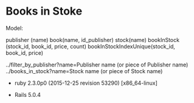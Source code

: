 # Books in Stoke

Model:

publisher (name)
book(name, id_publisher)
stock(name)
bookInStock (stock_id, book_id, price, count)
  bookInStockIndexUnique(stock_id, book_id, price)

../filter_by_publisher?name=Publisher name (or piece of Publisher name)
../books_in_stock?name=Stock name (or piece of Stock name)


* ruby 2.3.0p0 (2015-12-25 revision 53290) [x86_64-linux]

* Rails 5.0.4
